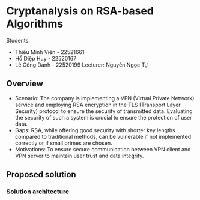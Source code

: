 # Cryptanalysis on RSA-based Algorithms

Students: 
- Thiều Minh Viên - 22521661
- Hồ Diệp Huy - 22520167
- Lê Công Danh - 22520199
Lecturer: Nguyễn Ngọc Tự

## Overview
- Scenario:
The company is implementing a VPN (Virtual Private Network) service and employing RSA encryption in the TLS (Transport Layer Security) protocol to ensure the security of transmitted data. Evaluating the security of such a system is crucial to ensure the protection of user data.
- Gaps:
RSA, while offering good security with shorter key lengths compared to traditional methods, can be vulnerable if not implemented correctly or if small primes are chosen.
- Motivations:
 To ensure secure communication between VPN client and VPN server to maintain user trust and data integrity.
## Proposed solution
### Solution architecture
